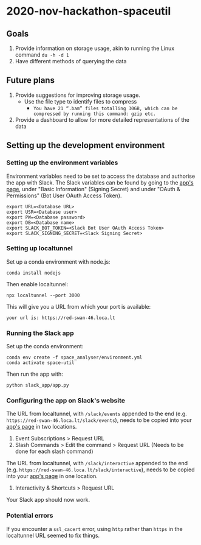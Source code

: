 # 2020-nov-hackathon-spaceutil

## Goals

1. Provide information on storage usage, akin to running the Linux command `du -h -d 1`
2. Have different methods of querying the data

## Future plans

1. Provide suggestions for improving storage usage.
    * Use the file type to identify files to compress
        * `You have 21 “.bam” files totalling 30GB, which can be compressed by running this command: gzip etc.`
2. Provide a dashboard to allow for more detailed representations of the data

## Setting up the development environment

### Setting up the environment variables

Environment variables need to be set to access the database and authorise the app with Slack.
The Slack variables can be found by going to the [app's page](https://api.slack.com/apps), under "Basic Information" (Signing Secret) and under "OAuth & Permissions" (Bot User OAuth Access Token).

```
export URL=<Database URL>
export USR=<Database user>
export PW=<Database password>
export DB=<Database name>
export SLACK_BOT_TOKEN=<Slack Bot User OAuth Access Token>
export SLACK_SIGNING_SECRET=<Slack Signing Secret>
```

### Setting up localtunnel

Set up a conda environment with node.js:

```
conda install nodejs
```

Then enable localtunnel:

```
npx localtunnel --port 3000
```

This will give you a URL from which your port is available:

```
your url is: https://red-swan-46.loca.lt
```

### Running the Slack app

Set up the conda environment:

```
conda env create -f space_analyser/environment.yml
conda activate space-util
```

Then run the app with:

```
python slack_app/app.py
```

### Configuring the app on Slack's website

The URL from localtunnel, with `/slack/events` appended to the end (e.g. `https://red-swan-46.loca.lt/slack/events`), needs to be copied into your [app's page](https://api.slack.com/apps) in two locations.

1. Event Subscriptions > Request URL
2. Slash Commands > Edit the command > Request URL (Needs to be done for each slash command)

The URL from localtunnel, with `/slack/interactive` appended to the end (e.g. `https://red-swan-46.loca.lt/slack/interactive`), needs to be copied into your [app's page](https://api.slack.com/apps) in one location.

1. Interactivity & Shortcuts > Request URL

Your Slack app should now work.

### Potential errors

If you encounter a `ssl_cacert` error, using `http` rather than `https` in the localtunnel URL seemed to fix things.
